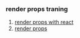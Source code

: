 ### render props traning
1. [render props with react](https://codesandbox.io/s/k2krnxml7r)
2. [render props](https://reactjs.org/docs/render-props.html#use-render-props-for-cross-cutting-concerns)
